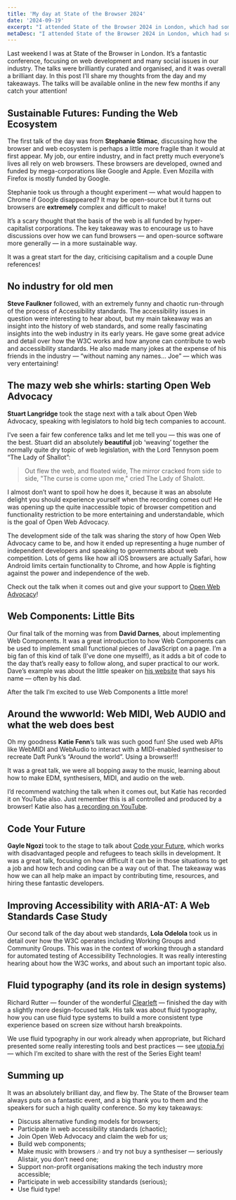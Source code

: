 ```yaml
---
title: 'My day at State of the Browser 2024'
date: '2024-09-19'
excerpt: "I attended State of the Browser 2024 in London, which had some exceptional talks. These are my thoughts from the day."
metaDesc: "I attended State of the Browser 2024 in London, which had some exceptional talks. These are my thoughts from the day."
---
```


Last weekend I was at State of the Browser in London. It’s a fantastic conference, focusing on web development and many social issues in our industry. The talks were brilliantly curated and organised, and it was overall a brilliant day. In this post I’ll share my thoughts from the day and my takeaways. The talks will be available online in the new few months if any catch your attention!

## Sustainable Futures: Funding the Web Ecosystem

The first talk of the day was from **Stephanie Stimac**, discussing how the browser and web ecosystem is perhaps a little more fragile than it would at first appear. My job, our entire industry, and in fact pretty much everyone’s lives all rely on web browsers. These browsers are developed, owned and funded by mega-corporations like Google and Apple. Even Mozilla with Firefox is mostly funded by Google.

Stephanie took us through a thought experiment — what would happen to Chrome if Google disappeared? It may be open-source but it turns out browsers are **extremely** complex and difficult to make!

It’s a scary thought that the basis of the web is all funded by hyper-capitalist corporations. The key takeaway was to encourage us to have discussions over how we can fund browsers — and open-source software more generally — in a more sustainable way.

It was a great start for the day, criticising capitalism and a couple Dune references!

## No industry for old men

**Steve Faulkner** followed, with an extremely funny and chaotic run-through of the process of Accessibility standards. The accessibility issues in question were interesting to hear about, but my main takeaway was an insight into the history of web standards, and some really fascinating insights into the web industry in its early years. He gave some great advice and detail over how the W3C works and how anyone can contribute to web and accessibility standards. He also made many jokes at the expense of his friends in the industry — “without naming any names… Joe” — which was very entertaining!

## The mazy web she whirls: starting Open Web Advocacy

**Stuart Langridge** took the stage next with a talk about Open Web Advocacy, speaking with legislators to hold big tech companies to account.

I’ve seen a fair few conference talks and let me tell you — this was one of the best. Stuart did an absolutely **beautiful** job ‘weaving’ together the normally quite dry topic of web legislation, with the Lord Tennyson poem “The Lady of Shallot”:

> Out flew the web, and floated wide, The mirror cracked from side to side, "The curse is come upon me," cried The Lady of Shalott.

I almost don’t want to spoil how he does it, because it was an absolute delight you should experience yourself when the recording comes out! He was opening up the quite inaccessible topic of browser competition and functionality restriction to be more entertaining and understandable, which is the goal of Open Web Advocacy.

The development side of the talk was sharing the story of how Open Web Advocacy came to be, and how it ended up representing a huge number of independent developers and speaking to governments about web competition. Lots of gems like how all iOS browsers are actually Safari, how Android limits certain functionality to Chrome, and how Apple is fighting against the power and independence of the web.

Check out the talk when it comes out and give your support to [Open Web Advocacy](https://open-web-advocacy.org/)!

## Web Components: Little Bits

Our final talk of the morning was from **David Darnes**, about implementing Web Components. It was a great introduction to how Web Components can be used to implement small functional pieces of JavaScript on a page. I’m a big fan of this kind of talk (I’ve done one myself!), as it adds a bit of code to the day that’s really easy to follow along, and super practical to our work. Dave’s example was about the little speaker on [his website](https://darn.es) that says his name — often by his dad.

After the talk I’m excited to use Web Components a little more!

## Around the wwworld: Web MIDI, Web AUDIO and what the web does best

Oh my goodness **Katie Fenn**’s talk was such good fun! She used web APIs like WebMIDI and WebAudio to interact with a MIDI-enabled synthesiser to recreate Daft Punk’s “Around the world”. Using a browser!!!

It was a great talk, we were all bopping away to the music, learning about how to make EDM, synthesisers, MIDI, and audio on the web.

I’d recommend watching the talk when it comes out, but Katie has recorded it on YouTube also. Just remember this is all controlled and produced by a browser! Katie also has [a recording on YouTube](https://www.youtube.com/watch?v=E9zqxaaC4lA).

## Code Your Future

**Gayle Ngozi** took to the stage to talk about [Code your Future](https://codeyourfuture.io), which works with disadvantaged people and refugees to teach skills in development. It was a great talk, focusing on how difficult it can be in those situations to get a job and how tech and coding can be a way out of that. The takeaway was how we can all help make an impact by contributing time, resources, and hiring these fantastic developers.

## Improving Accessibility with ARIA-AT: A Web Standards Case Study

Our second talk of the day about web standards, **Lola Odelola** took us in detail over how the W3C operates including Working Groups and Community Groups. This was in the context of working through a standard for automated testing of Accessibility Technologies. It was really interesting hearing about how the W3C works, and about such an important topic also.

## Fluid typography (and its role in design systems)

Richard Rutter — founder of the wonderful [Clearleft](https://clearleft.com) — finished the day with a slightly more design-focused talk. His talk was about fluid typography, how you can use fluid type systems to build a more consistent type experience based on screen size without harsh breakpoints.

We use fluid typography in our work already when appropriate, but Richard presented some really interesting tools and best practices — see [utopia.fyi](https://utopia.fyi) — which I’m excited to share with the rest of the Series Eight team!

## Summing up

It was an absolutely brilliant day, and flew by. The State of the Browser team always puts on a fantastic event, and a big thank you to them and the speakers for such a high quality conference. So my key takeaways:

* Discuss alternative funding models for browsers;
* Participate in web accessibility standards (chaotic);
* Join Open Web Advocacy and claim the web for us;
* Build web components;
* Make music with browsers 🎶 and try not buy a synthesiser — seriously Alistair, you don’t need one;
* Support non-profit organisations making the tech industry more accessible;
* Participate in web accessibility standards (serious);
* Use fluid type!
